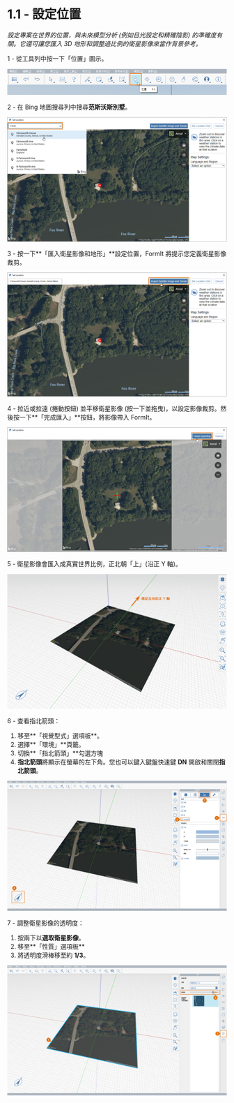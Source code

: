 # 1.1 - 設定位置

_設定專案在世界的位置，與未來模型分析 (例如日光設定和精確陰影) 的準確度有關。它還可讓您匯入 3D 地形和調整過比例的衛星影像來當作背景參考。_

1 - 從工具列中按一下「位置」圖示。

![](<../../.gitbook/assets/0 (2) (1).png>)

2 - 在 Bing 地圖搜尋列中搜尋**范斯沃斯別墅**。

![](<../../.gitbook/assets/1 (20) (1).png>)

3 - 按一下**「匯入衛星影像和地形」**設定位置，FormIt 將提示您定義衛星影像裁剪。

![](<../../.gitbook/assets/2 (13) (1).png>)

4 - 拉近或拉遠 (捲動按鈕) 並平移衛星影像 (按一下並拖曳)，以設定影像裁剪。然後按一下**「完成匯入」**按鈕，將影像帶入 FormIt。

![](<../../.gitbook/assets/3 (2) (1).png>)

5 - 衛星影像會匯入成真實世界比例，正北朝「上」(沿正 Y 軸)。

![](<../../.gitbook/assets/4 (14).png>)

6 - 查看指北箭頭：

1. 移至**「視覺型式」選項板**。
2. 選擇**「環境」**頁籤。
3. 切換**「指北箭頭」**勾選方塊
4. **指北箭頭**將顯示在螢幕的左下角。您也可以鍵入鍵盤快速鍵 **DN** 開啟和關閉**指北箭頭**。

![](<../../.gitbook/assets/5 (13).png>)

7 - 調整衛星影像的透明度：

1. 按兩下以**選取衛星影像**。
2. 移至**「性質」選項板**
3. 將透明度滑棒移至約 **1/3**。

![](<../../.gitbook/assets/6 (2).png>)

